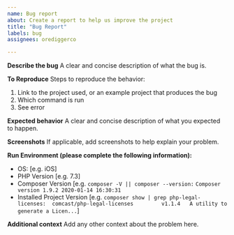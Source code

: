```yaml
---
name: Bug report
about: Create a report to help us improve the project
title: "Bug Report"
labels: bug
assignees: orediggerco

---
```


**Describe the bug**
A clear and concise description of what the bug is.

**To Reproduce**
Steps to reproduce the behavior:
1. Link to the project used, or an example project that produces the bug
2. Which command is run
3. See error

**Expected behavior**
A clear and concise description of what you expected to happen.

**Screenshots**
If applicable, add screenshots to help explain your problem.

**Run Environment (please complete the following information):**
- OS: [e.g. iOS]
- PHP Version [e.g. 7.3]
- Composer Version [e.g. `composer -V || composer --version:` ```Composer version 1.9.2 2020-01-14 16:30:31```
- Installed Project Version [e.g. `composer show | grep php-legal-licenses: 
comcast/php-legal-licenses         v1.1.4   A utility to generate a Licen...`]

**Additional context**
Add any other context about the problem here.